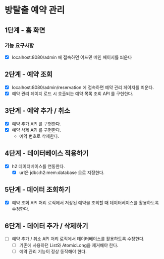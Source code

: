 # 방탈출 예약 관리

## 1단계 - 홈 화면

### 기능 요구사항
- [X] localhost:8080/admin 에 접속하면 어드민 메인 페이지를 띄운다

## 2단계 - 예약 조회
- [x] localhost:8080/admin/reservation 에 접속하면 예약 관리 페이지를 띄운다.
- [x] 예약 관리 페이지 로드 시 호출되는 예약 목록 조회 API 를 구현한다.

## 3단계 - 예약 추가 / 취소
- [x] 예약 추가 API 를 구현한다.
- [x] 예약 삭제 API 를 구현한다.
  - 예약 번호로 삭제한다.

## 4단계 - 데이터베이스 적용하기
- [x] h2 데이터베이스를 연동한다.
  - [x] url은 jdbc:h2:mem:database 으로 지정한다.

## 5단계 - 데이터 조회하기
- [x] 예약 조회 API 처리 로직에서 저장된 예약을 조회할 때 데이터베이스를 활용하도록 수정한다.

## 6단계 - 데이터 추가 / 삭제하기
- [ ] 예약 추가 / 취소 API 처리 로직에서 데이터베이스를 활용하도록 수정한다.
  - [ ] 기존에 사용하던 List와 AtomicLong을 제거해야 한다.
  - [ ] 예약 관리 기능이 정상 동작해야 한다.